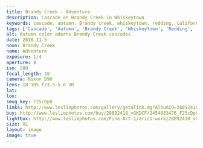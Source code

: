 ```yaml
---
title: Brandy Creek - Adventure
description: Cascade on Brandy Creek in Whiskeytown
keywords: cascade, autumn, Brandy creek, whiskeytown, redding, california
tags: ['Cascade', 'Autumn', 'Brandy Creek', 'Whiskeytown', 'Redding', 'California']
alt: Autumn color adorns Brandy Creek cascades.
date: 2010-11-5
noun: Brandy Creek
name: Adventure
exposure: 1/4
aperture: 8
iso: 200
focal_length: 18
camera: Nikon D90
lens: 18-105 f/3.5-5.6 VR
lat: 
lon: 
smug_key: F25cDp8
links: http://www.lesliephotos.com/gallery/getalink.mg?AlbumID=28892418&AlbumKey=vGKDCF&ImageID=2454883476&ImageKey=F25cDp8&how=forum&Page=1
buy: http://www.lesliephotos.com/buy/28892418_vGKDCF/2454883476_F25cDp8/
lightbox: http://www.lesliephotos.com/Fine-Art-1/erics-work/28892418_vGKDCF#!i=2454883476&k=F25cDp8&lb=1&s=A
size: XL
layout: image
image: true
---
```

